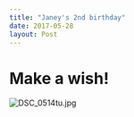 ```yaml
---
title: "Janey's 2nd birthday"
date: 2017-05-28
layout: Post
---
```


# Make a wish!

![DSC_0514tu.jpg](/assets/DSC_0514tu.jpg)
